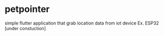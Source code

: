 # petpointer
simple flutter application that grab location data from iot device Ex. ESP32 [under constuction]
